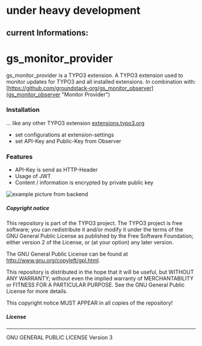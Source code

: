 # under heavy development
## current Informations:

# gs_monitor_provider
gs_monitor_provider is a TYPO3 extension.
A TYPO3 extension used to monitor updates for TYPO3 and all installed extensions.
In combination with: [https://github.com/groundstack-org/gs_monitor_observer](gs_monitor_observer "Monitor Provider")


### Installation
... like any other TYPO3 extension [extensions.typo3.org](https://extensions.typo3.org/ "TYPO3 Extension Repository")
- set configurations at extension-settings
- set API-Key and Public-Key from Observer

### Features
- API-Key is send as HTTP-Header
- Usage of JWT
- Content / information is encrypted by private public key

![example picture from backend](.github/images/preview.jpg?raw=true "Title")

##### Copyright notice

This repository is part of the TYPO3 project. The TYPO3 project is
free software; you can redistribute it and/or modify
it under the terms of the GNU General Public License as published by
the Free Software Foundation; either version 2 of the License, or
(at your option) any later version.

The GNU General Public License can be found at
http://www.gnu.org/copyleft/gpl.html.

This repository is distributed in the hope that it will be useful,
but WITHOUT ANY WARRANTY; without even the implied warranty of
MERCHANTABILITY or FITNESS FOR A PARTICULAR PURPOSE.  See the
GNU General Public License for more details.

This copyright notice MUST APPEAR in all copies of the repository!

##### License
----
GNU GENERAL PUBLIC LICENSE Version 3
